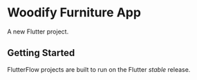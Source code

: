 # Woodify Furniture App

A new Flutter project.

## Getting Started

FlutterFlow projects are built to run on the Flutter _stable_ release.
